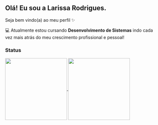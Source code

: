 ## Olá! Eu sou a Larissa Rodrigues. 
Seja bem vindo(a) ao meu perfil ✨

💻 Atualmente estou cursando **Desenvolvimento de Sistemas** indo cada vez mais atrás do meu crescimento profissional e pessoal!

### Status
<a href="https://github.com/larissacoelho21/github-readme-stats">
  <img height=200 align="center" src="https://github-readme-stats.vercel.app/api?username=larissacoelho21&show_icons=true&theme=radical" />
</a>
<a href="https://github.com/larissacoelho21/convoychat">
  <img height=200 align="center" src="https://github-readme-stats.vercel.app/api/top-langs?username=larissacoelho21&layout=compact&langs_count=8&card_width=320&theme=radical" />
</a>











